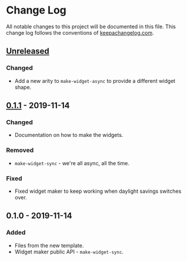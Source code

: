 # Change Log
All notable changes to this project will be documented in this file. This change log follows the conventions of [keepachangelog.com](http://keepachangelog.com/).

## [Unreleased]
### Changed
- Add a new arity to `make-widget-async` to provide a different widget shape.

## [0.1.1] - 2019-11-14
### Changed
- Documentation on how to make the widgets.

### Removed
- `make-widget-sync` - we're all async, all the time.

### Fixed
- Fixed widget maker to keep working when daylight savings switches over.

## 0.1.0 - 2019-11-14
### Added
- Files from the new template.
- Widget maker public API - `make-widget-sync`.

[Unreleased]: https://github.com/your-name/spire/compare/0.1.1...HEAD
[0.1.1]: https://github.com/your-name/spire/compare/0.1.0...0.1.1
